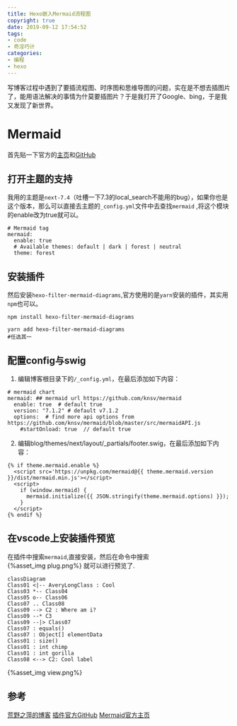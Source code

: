 ```yaml
---
title: Hexo嵌入Mermaid流程图
copyright: true
date: 2019-09-12 17:54:52
tags: 
- code
- 奇淫巧计
categories: 
- 编程
- hexo
---
```

写博客过程中遇到了要插流程图、时序图和思维导图的问题，实在是不想去插图片了，能用语法解决的事情为什莫要插图片？于是我打开了Google、bing，于是我又发现了新世界。  
# Mermaid
首先贴一下官方的[主页](https://www.npmjs.com/package/hexo-filter-mermaid-diagrams)和[GitHub](https://github.com/webappdevelp/hexo-filter-mermaid-diagrams)  
## 打开主题的支持
我用的主题是`next-7.4`（吐槽一下7.3的local_search不能用的bug），如果你也是这个版本，那么可以直接去主题的`_config.yml`文件中去查找`mermaid` ,将这个模块的enable改为true就可以。  

```
# Mermaid tag
mermaid:
  enable: true
  # Available themes: default | dark | forest | neutral
  theme: forest
```
## 安装插件
然后安装`hexo-filter-mermaid-diagrams`,官方使用的是`yarn`安装的插件，其实用`npm`也可以。  
```
npm install hexo-filter-mermaid-diagrams

yarn add hexo-filter-mermaid-diagrams 
#任选其一
```
## 配置config与swig
1. 编辑博客根目录下的`/_config.yml`，在最后添加如下内容：  
```
# mermaid chart
mermaid: ## mermaid url https://github.com/knsv/mermaid
  enable: true  # default true
  version: "7.1.2" # default v7.1.2
  options:  # find more api options from https://github.com/knsv/mermaid/blob/master/src/mermaidAPI.js
    #startOnload: true  // default true
```
2. 编辑blog/themes/next/layout/_partials/footer.swig，在最后添加如下内容：
```
{% if theme.mermaid.enable %}
  <script src='https://unpkg.com/mermaid@{{ theme.mermaid.version }}/dist/mermaid.min.js'></script>
  <script>
    if (window.mermaid) {
      mermaid.initialize({{ JSON.stringify(theme.mermaid.options) }});
    }
  </script>
{% endif %}
```

## 在vscode上安装插件预览
在插件中搜索`mermaid`,直接安装，然后在命令中搜索  
{%asset_img plug.png%}
就可以进行预览了.
```mermaid
classDiagram
Class01 <|-- AveryLongClass : Cool
Class03 *-- Class04
Class05 o-- Class06
Class07 .. Class08
Class09 --> C2 : Where am i?
Class09 --* C3
Class09 --|> Class07
Class07 : equals()
Class07 : Object[] elementData
Class01 : size()
Class01 : int chimp
Class01 : int gorilla
Class08 <--> C2: Cool label
```
{%asset_img view.png%}
## 参考
[荒野之萍的博客](https://www.cnblogs.com/icoty23/p/10911231.html)
[插件官方GitHub](https://github.com/webappdevelp/hexo-filter-mermaid-diagrams)
[Mermaid官方主页](https://mermaidjs.github.io/#/)

